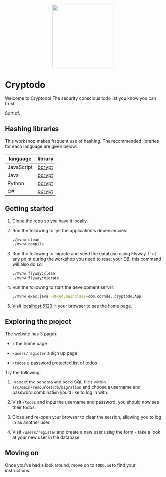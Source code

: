 <p align="center">
  <img width="200px" src="/public/x_logo.png" />
</p>

# Cryptodo

Welcome to Cryptodo! The security conscious todo list you know you can trust.

Sort of.

## Hashing libraries

This workshop makes frequent use of hashing. The recommended libraries for each
language are given below:

| language   | library                                                      |
|------------|--------------------------------------------------------------|
| JavaScript | [bcrypt](https://www.npmjs.com/package/bcrypt#usage)         |
| Java       | [bcrypt](https://github.com/jeremyh/jBCrypt)                 |
| Python     | [bcrypt](https://github.com/pyca/bcrypt#usage)               |
| C#         | [bcrypt](https://github.com/BcryptNet/bcrypt.net#how-to-use) |

## Getting started

1. Clone the repo so you have it locally.

2. Run the following to get the application's dependencies:

    ```bash
    ./mvnw clean
    ./mvnw compile
    ```

3. Run the following to migrate and seed the database using Flyway. If at any point during the workshop you need to
   reset your DB, this command will also do so:

    ```bash
    ./mvnw flyway:clean
    ./mvnw flyway:migrate
    ```

4. Run the following to start the development server:

    ```bash
    ./mvnw exec:java -Dexec.mainClass=com.corndel.cryptodo.App
    ```

5. Visit [localhost:5123](http://localhost:5123/todos) in your browser to see the home page.

## Exploring the project

The website has 3 pages:

- `/` the home page

- `/users/register` a sign up page

- `/todos` a password protected list of todos

Try the following:

1. Inspect the schema and seed SQL files within `src/main/resources/db/migration` and choose a username and password
   combination you’d like to log in with.

2. Visit `/todos` and input the username and password, you should now see their
   todos.

3. Close and re-open your browser to clear the session, allowing you to log in
   as another user.

4. Visit `/users/register` and create a new user using the form - take a look at your new
   user in the database

## Moving on

Once you've had a look around, move on to `TODO.md` to find your instructions.
